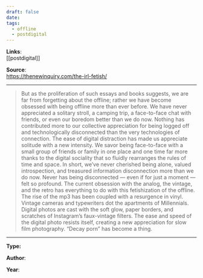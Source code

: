 ```yaml
---
draft: false
date: 
tags:
  - offline
  - postdigital
---
```


**Links**: <br>[[postdigital]] 


**Source**: <br>https://thenewinquiry.com/the-irl-fetish/

___
>But as the proliferation of such essays and books suggests, we are far from forgetting about the offline; rather we have become obsessed with being offline more than ever before. We have never appreciated a solitary stroll, a camping trip, a face-to-face chat with friends, or even our boredom better than we do now. Nothing has contributed more to our collective appreciation for being logged off and technologically disconnected than the very technologies of connection. The ease of digital distraction has made us appreciate solitude with a new intensity. We savor being face-to-face with a small group of friends or family in one place and one time far more thanks to the digital sociality that so fluidly rearranges the rules of time and space. In short, we’ve never cherished being alone, valued introspection, and treasured information disconnection more than we do now. Never has being disconnected — even if for just a moment — felt so profound. The current obsession with the analog, the vintage, and the retro has everything to do with this fetishization of the offline. The rise of the mp3 has been coupled with a resurgence in vinyl. Vintage cameras and typewriters dot the apartments of Millennials. Digital photos are cast with the soft glow, paper borders, and scratches of Instagram’s faux-vintage filters. The ease and speed of the digital photo resists itself, creating a new appreciation for slow film photography. “Decay porn” has become a thing.


___

**Type:**

**Author**:

**Year**:
